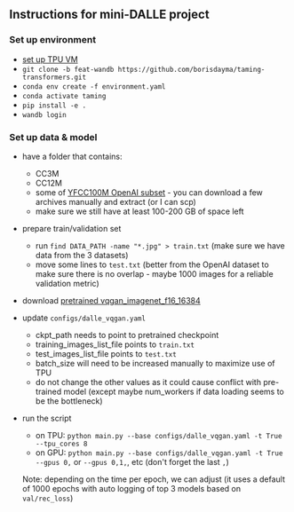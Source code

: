 ## Instructions for mini-DALLE project

### Set up environment

- [set up TPU VM](https://cloud.google.com/tpu/docs/pytorch-quickstart-tpu-vm)
- `git clone -b feat-wandb https://github.com/borisdayma/taming-transformers.git`
- `conda env create -f environment.yaml`
- `conda activate taming`
- `pip install -e .`
- `wandb login`

### Set up data & model

- have a folder that contains:

  - CC3M
  - CC12M
  - some of [YFCC100M OpenAI subset](https://huggingface.co/datasets/flax-community/YFCC100M_OpenAI_subset) - you can download a few archives manually and extract (or I can scp)
  - make sure we still have at least 100-200 GB of space left

- prepare train/validation set

  - run `find DATA_PATH -name "*.jpg" > train.txt` (make sure we have data from the 3 datasets)
  - move some lines to `test.txt` (better from the OpenAI dataset to make sure there is no overlap - maybe 1000 images for a reliable validation metric)

- download [pretrained vqgan_imagenet_f16_16384](https://heibox.uni-heidelberg.de/d/a7530b09fed84f80a887/)

- update `configs/dalle_vqgan.yaml`

  - ckpt_path needs to point to pretrained checkpoint
  - training_images_list_file points to `train.txt`
  - test_images_list_file points to `test.txt`
  - batch_size will need to be increased manually to maximize use of TPU
  - do not change the other values as it could cause conflict with pre-trained model (except maybe num_workers if data loading seems to be the bottleneck)

- run the script

  - on TPU: `python main.py --base configs/dalle_vqgan.yaml -t True --tpu_cores 8`
  - on GPU: `python main.py --base configs/dalle_vqgan.yaml -t True --gpus 0,` or `--gpus 0,1,`, etc (don't forget the last `,`)

  Note: depending on the time per epoch, we can adjust (it uses a default of 1000 epochs with auto logging of top 3 models based on `val/rec_loss`)
